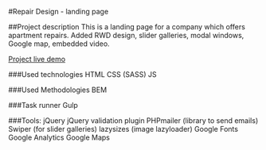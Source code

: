#Repair Design - landing page

##Project description
This is a landing page for a company which offers apartment repairs.
Added RWD design, slider galleries, modal windows, Google map, embedded video. 

[Project live demo](https://rpavlenko.github.io/repair-design/src/)

###Used technologies
HTML
CSS (SASS)
JS

###Used Methodologies
BEM

###Task runner
Gulp

###Tools: 
jQuery
jQuery validation plugin
PHPmailer (library to send emails)
Swiper (for slider galleries)
lazysizes (image lazyloader)
Google Fonts
Google Analytics
Google Maps
